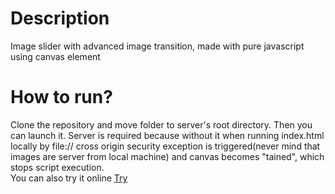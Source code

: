 <h1> Description </h1>
Image slider with advanced image transition, made with pure javascript using canvas element

<h1> How to run? </h1>
Clone the repository and move folder to server's root directory. Then you can launch it. Server is required because without it when running
index.html locally by file:// cross origin security exception is triggered(never mind that images are server from local machine) and canvas becomes "tained", which stops script execution.<br/>
You can also try it online <a href="https://zaluskidominik.github.io/image-slider/"> Try </a>
